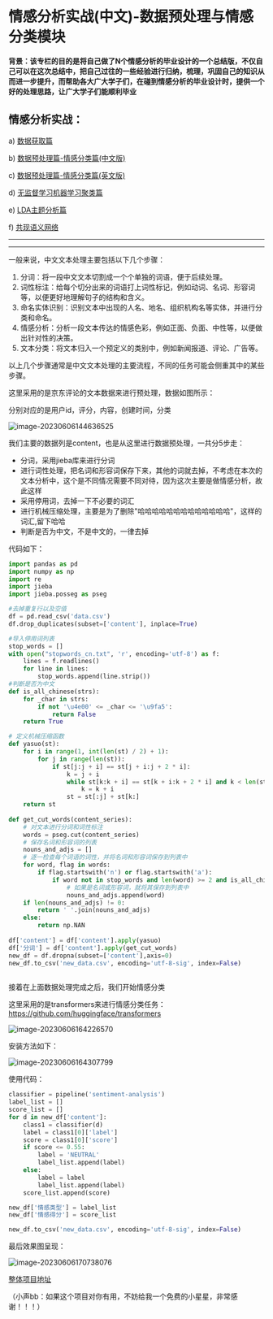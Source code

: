 # 情感分析实战(中文)-数据预处理与情感分类模块

**背景：该专栏的目的是将自己做了N个情感分析的毕业设计的一个总结版，不仅自己可以在这次总结中，把自己过往的一些经验进行归纳，梳理，巩固自己的知识从而进一步提升，而帮助各大广大学子们，在碰到情感分析的毕业设计时，提供一个好的处理思路，让广大学子们能顺利毕业**

## 情感分析实战：

a) [数据获取篇](https://blog.csdn.net/zyh960/article/details/131083616?spm=1001.2014.3001.5501)

b) [数据预处理篇-情感分类篇(中文版)](https://blog.csdn.net/zyh960/article/details/131083683?spm=1001.2014.3001.5501)

c) [数据预处理篇-情感分类篇(英文版)](https://blog.csdn.net/zyh960/article/details/131171641?spm=1001.2014.3001.5502)

d) [无监督学习机器学习聚类篇](https://blog.csdn.net/zyh960/article/details/131090242?spm=1001.2014.3001.5501)

e) [LDA主题分析篇](https://blog.csdn.net/zyh960/article/details/131092799?spm=1001.2014.3001.5501)

f) [共现语义网络](https://blog.csdn.net/zyh960/article/details/131095544?spm=1001.2014.3001.5502)

------



------

一般来说，中文文本处理主要包括以下几个步骤：

1. 分词：将一段中文文本切割成一个个单独的词语，便于后续处理。
2. 词性标注：给每个切分出来的词语打上词性标记，例如动词、名词、形容词等，以便更好地理解句子的结构和含义。
3. 命名实体识别：识别文本中出现的人名、地名、组织机构名等实体，并进行分类和命名。
4. 情感分析：分析一段文本传达的情感色彩，例如正面、负面、中性等，以便做出针对性的决策。
5. 文本分类：将文本归入一个预定义的类别中，例如新闻报道、评论、广告等。

以上几个步骤通常是中文文本处理的主要流程，不同的任务可能会侧重其中的某些步骤。



这里采用的是京东评论的文本数据来进行预处理，数据如图所示：

分别对应的是用户id，评分，内容，创建时间，分类

![image-20230606144636525](https://cdn.jsdelivr.net/gh/13060923171/images@main/img/image-20230606144636525.png)

我们主要的数据列是content，也是从这里进行数据预处理，一共分5步走：

- 分词，采用jieba库来进行分词
- 进行词性处理，把名词和形容词保存下来，其他的词就去掉，不考虑在本次的文本分析中，这个是不同情况需要不同对待，因为这次主要是做情感分析，故此这样
- 采用停用词，去掉一下不必要的词汇
- 进行机械压缩处理，主要是为了删除"哈哈哈哈哈哈哈哈哈哈哈哈哈"，这样的词汇,留下哈哈
- 判断是否为中文，不是中文的，一律去掉

代码如下：

```python
import pandas as pd
import numpy as np
import re
import jieba
import jieba.posseg as pseg

#去掉重复行以及空值
df = pd.read_csv('data.csv')
df.drop_duplicates(subset=['content'], inplace=True)

#导入停用词列表
stop_words = []
with open("stopwords_cn.txt", 'r', encoding='utf-8') as f:
    lines = f.readlines()
    for line in lines:
        stop_words.append(line.strip())
#判断是否为中文
def is_all_chinese(strs):
    for _char in strs:
        if not '\u4e00' <= _char <= '\u9fa5':
            return False
    return True

# 定义机械压缩函数
def yasuo(st):
    for i in range(1, int(len(st) / 2) + 1):
        for j in range(len(st)):
            if st[j:j + i] == st[j + i:j + 2 * i]:
                k = j + i
                while st[k:k + i] == st[k + i:k + 2 * i] and k < len(st):
                    k = k + i
                st = st[:j] + st[k:]
    return st
  
def get_cut_words(content_series):
    # 对文本进行分词和词性标注
    words = pseg.cut(content_series)
    # 保存名词和形容词的列表
    nouns_and_adjs = []
    # 逐一检查每个词语的词性，并将名词和形容词保存到列表中
    for word, flag in words:
        if flag.startswith('n') or flag.startswith('a'):
            if word not in stop_words and len(word) >= 2 and is_all_chinese(word) == True:
                # 如果是名词或形容词，就将其保存到列表中
                nouns_and_adjs.append(word)
    if len(nouns_and_adjs) != 0:
        return ' '.join(nouns_and_adjs)
    else:
        return np.NAN
        
df['content'] = df['content'].apply(yasuo)
df['分词'] = df['content'].apply(get_cut_words)
new_df = df.dropna(subset=['content'],axis=0)
new_df.to_csv('new_data.csv', encoding='utf-8-sig', index=False)
        

```





接着在上面数据处理完成之后，我们开始情感分类

这里采用的是transformers来进行情感分类任务：https://github.com/huggingface/transformers

![image-20230606164226570](https://cdn.jsdelivr.net/gh/13060923171/images@main/img/image-20230606164226570.png)

安装方法如下：

![image-20230606164307799](https://cdn.jsdelivr.net/gh/13060923171/images@main/img/image-20230606164307799.png)



使用代码：

```Python
classifier = pipeline('sentiment-analysis')
label_list = []
score_list = []
for d in new_df['content']:
    class1 = classifier(d)
    label = class1[0]['label']
    score = class1[0]['score']
    if score <= 0.55:
        label = 'NEUTRAL'
        label_list.append(label)
    else:
        label = label
        label_list.append(label)
    score_list.append(score)

new_df['情感类型'] = label_list
new_df['情感得分'] = score_list

new_df.to_csv('new_data.csv', encoding='utf-8-sig', index=False)
```



最后效果图呈现：

![image-20230606170738076](https://cdn.jsdelivr.net/gh/13060923171/images@main/img/image-20230606170738076.png)

[整体项目地址](https://github.com/13060923171/Special-Issue-on-Sentiment-Analysis)

（小声bb：如果这个项目对你有用，不妨给我一个免费的小星星，非常感谢！！！）